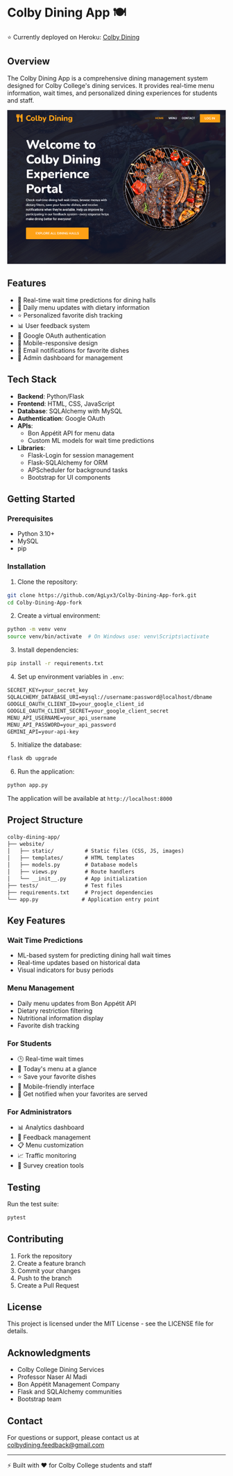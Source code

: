 # Colby Dining App 🍽️

⭐ Currently deployed on Heroku: [Colby Dining](https://colby-dining-a5fb6bcb774e.herokuapp.com/)

## Overview
The Colby Dining App is a comprehensive dining management system designed for Colby College's dining services. It provides real-time menu information, wait times, and personalized dining experiences for students and staff.
<p align="center">
  <img src="website/static/img/readme.png" alt="Screenshot of Landing Page">
</p>

## Features
- 📱 Real-time wait time predictions for dining halls
- 🍳 Daily menu updates with dietary information
- ⭐ Personalized favorite dish tracking
- 📊 User feedback system
- 🔐 Google OAuth authentication
- 📱 Mobile-responsive design
- 💌 Email notifications for favorite dishes
- 👥 Admin dashboard for management

## Tech Stack
- **Backend**: Python/Flask
- **Frontend**: HTML, CSS, JavaScript
- **Database**: SQLAlchemy with MySQL
- **Authentication**: Google OAuth
- **APIs**: 
  - Bon Appétit API for menu data
  - Custom ML models for wait time predictions
- **Libraries**:
  - Flask-Login for session management
  - Flask-SQLAlchemy for ORM
  - APScheduler for background tasks
  - Bootstrap for UI components

## Getting Started

### Prerequisites
- Python 3.10+
- MySQL
- pip

### Installation

1. Clone the repository:
```bash
git clone https://github.com/AgLyx3/Colby-Dining-App-fork.git
cd Colby-Dining-App-fork
```

2. Create a virtual environment:
```bash
python -m venv venv
source venv/bin/activate  # On Windows use: venv\Scripts\activate
```

3. Install dependencies:
```bash
pip install -r requirements.txt
```

4. Set up environment variables in `.env`:
```env
SECRET_KEY=your_secret_key
SQLALCHEMY_DATABASE_URI=mysql://username:password@localhost/dbname
GOOGLE_OAUTH_CLIENT_ID=your_google_client_id
GOOGLE_OAUTH_CLIENT_SECRET=your_google_client_secret
MENU_API_USERNAME=your_api_username
MENU_API_PASSWORD=your_api_password
GEMINI_API=your-api-key
```

5. Initialize the database:
```bash
flask db upgrade
```

6. Run the application:
```bash
python app.py
```

The application will be available at `http://localhost:8000`

## Project Structure
```
colby-dining-app/
├── website/
│   ├── static/          # Static files (CSS, JS, images)
│   ├── templates/       # HTML templates
│   ├── models.py        # Database models
│   ├── views.py         # Route handlers
│   └── __init__.py      # App initialization
├── tests/               # Test files
├── requirements.txt     # Project dependencies
└── app.py              # Application entry point
```

## Key Features

### Wait Time Predictions
- ML-based system for predicting dining hall wait times
- Real-time updates based on historical data
- Visual indicators for busy periods

### Menu Management
- Daily menu updates from Bon Appétit API
- Dietary restriction filtering
- Nutritional information display
- Favorite dish tracking

### For Students
- 🕒 Real-time wait times
- 🍜 Today's menu at a glance
- ⭐ Save your favorite dishes
- 📱 Mobile-friendly interface
- 📧 Get notified when your favorites are served

### For Administrators
- 📊 Analytics dashboard
- 💭 Feedback management
- 📋 Menu customization
- 📈 Traffic monitoring
- 📑 Survey creation tools

## Testing
Run the test suite:
```bash
pytest
```

## Contributing
1. Fork the repository
2. Create a feature branch
3. Commit your changes
4. Push to the branch
5. Create a Pull Request

## License
This project is licensed under the MIT License - see the LICENSE file for details.

## Acknowledgments
- Colby College Dining Services
- Professor Naser Al Madi
- Bon Appétit Management Company
- Flask and SQLAlchemy communities
- Bootstrap team

## Contact
For questions or support, please contact us at colbydining.feedback@gmail.com

---
⚡ Built with ❤️ for Colby College students and staff



